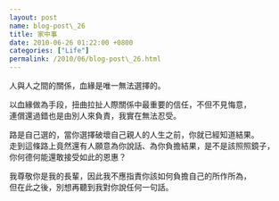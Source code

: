 ```yaml
---  
layout: post  
name: blog-post\_26  
title: 家中事  
date: 2010-06-26 01:22:00 +0800  
categories: ["Life"]  
permalink: /2010/06/blog-post\_26.html  
---  
```

人與人之間的關係，血緣是唯一無法選擇的。  
    
以血緣做為手段，扭曲拉扯人際關係中最重要的信任，不但不見悔意，  
連償還過錯也是由別人來負責，我實在無法忍受。  
    
路是自己選的，當你選擇破壞自己親人的人生之前，你就已經知道結果。  
走到這條路上竟然還有人願意為你說話、為你負擔結果，是不是該照照鏡子，  
你何德何能還敢接受如此的恩惠？  
    
我尊敬你是我的長輩，因此我不應指責你該如何負擔自己的所作所為，  
但在此之後，別想再聽到我對你說任何一句話。
